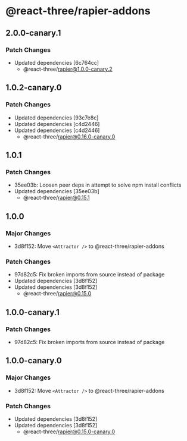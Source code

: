 # @react-three/rapier-addons

## 2.0.0-canary.1

### Patch Changes

- Updated dependencies [6c764cc]
  - @react-three/rapier@1.0.0-canary.2

## 1.0.2-canary.0

### Patch Changes

- Updated dependencies [93c7e8c]
- Updated dependencies [c4d2446]
- Updated dependencies [c4d2446]
  - @react-three/rapier@0.16.0-canary.0

## 1.0.1

### Patch Changes

- 35ee03b: Loosen peer deps in attempt to solve npm install conflicts
- Updated dependencies [35ee03b]
  - @react-three/rapier@0.15.1

## 1.0.0

### Major Changes

- 3d8f152: Move `<Attractor />` to @react-three/rapier-addons

### Patch Changes

- 97d82c5: Fix broken imports from source instead of package
- Updated dependencies [3d8f152]
- Updated dependencies [3d8f152]
  - @react-three/rapier@0.15.0

## 1.0.0-canary.1

### Patch Changes

- 97d82c5: Fix broken imports from source instead of package

## 1.0.0-canary.0

### Major Changes

- 3d8f152: Move `<Attractor />` to @react-three/rapier-addons

### Patch Changes

- Updated dependencies [3d8f152]
- Updated dependencies [3d8f152]
  - @react-three/rapier@0.15.0-canary.0
